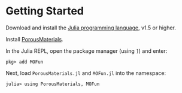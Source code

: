 # Getting Started

Download and install the [Julia programming language](https://julialang.org/), v1.5 or higher.

Install [PorousMaterials](https://github.com/SimonEnsemble/PorousMaterials.jl).

In the Julia REPL, open the package manager (using `]`) and enter:

```
pkg> add MOFun
```

Next, load `PorousMaterials.jl` and `MOFun.jl` into the namespace:

```
julia> using PorousMaterials, MOFun
```
